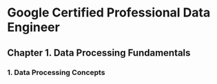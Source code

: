 # **Google Certified Professional Data Engineer**

## **Chapter 1. Data Processing Fundamentals**
### 1. Data Processing Concepts
